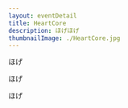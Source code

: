 ```yaml
---
layout: eventDetail
title: HeartCore
description: ほげほげ
thumbnailImage: ./HeartCore.jpg
---
```



ほげ

ほげ

ほげ
